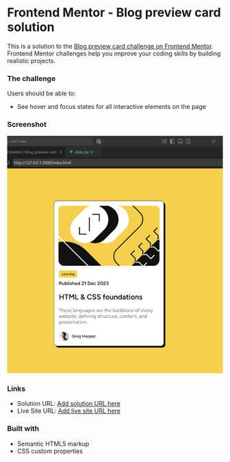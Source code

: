 # Frontend Mentor - Blog preview card solution

This is a solution to the [Blog preview card challenge on Frontend Mentor](https://www.frontendmentor.io/challenges/blog-preview-card-ckPaj01IcS). Frontend Mentor challenges help you improve your coding skills by building realistic projects. 


### The challenge

Users should be able to:

- See hover and focus states for all interactive elements on the page

### Screenshot

![Img](./assets/images/scream.png)


### Links

- Solution URL: [Add solution URL here](https://github.com/DomeniqueRosa/DomeniqueRosa.github.io/tree/main/blog-preview-card-main)
- Live Site URL: [Add live site URL here](https://https://domeniquerosa.github.io/blog-preview-card-main/)


### Built with

- Semantic HTML5 markup
- CSS custom properties

